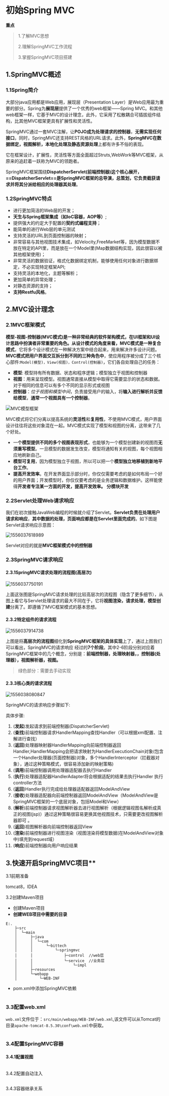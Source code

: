 # 初始Spring MVC

**重点**

> 1.了解MVC思想
>
> 2.理解SpringMVC工作流程
>
> 3.掌握SpringMVC项目搭建

## 1.SpringMVC概述

### 1.1Spring简介

大部分java应用都是Web应用，展现层（Presentation Layer）是Web应用最为重要的部分。Spring为**展现层**提供了一个优秀的web框架——Spring MVC。和其他web框架一样，它基于MVC的设计理念，此外，它采用了松散耦合可插拔组件结构，比其他MVC框架更具有扩展性和灵活性。

SpringMVC通过一套MVC注解，让**POJO成为处理请求的控制器**，**无需实现任何接口**，同时，SpringMVC还支持REST风格的URL请求。此外，**SpringMVC在数据绑定，视图解析，本地化处理及静态资源处理**上都有许多不俗的表现。

它在框架设计，扩展性，灵活性等方面全面超过Struts,WebWork等MVC框架，从原来的追赶着一跃称为MVC的领跑者。

SpringMVC框架围绕**DispatcherServlet(前端控制器)**这个核心展开，**==DispatcherServlet==**是SpringMVC框架的总导演，总策划，它**负责截获请求并将其分派给相应的处理器其处理**。

### 1.2SpringMVC特点

- 进行更加简洁的Web层的开发；
- **天生与Spring框架集成（如IoC容器，AOP等）**;
- 提供强大的约定大于配置的**契约式编程支持**；
- 能简单的进行Web层的单元测试
- 支持灵活的URL到页面控制器的映射；
- 非常容易与其他视图技术集成，如Velocity,FreeMarket等，因为模型数据不放在特定的API里，而是放在一个Model里(Map数据结构实现，因此很容以被其他框架使用)；
- 非常灵活的数据验证，格式化数据绑定机制，能够使用任何对象进行数据绑定，不必实现特定框架API;
- 支持灵活的本地化，主题等解析；
- 更加简单的异常处理；
- 对静态资源的支持；
- **支持Restfu风格**。



## 2.MVC设计理念

### 2.1MVC框架模式

**模型-视图-控制器(MVC模式)**是一种非常经典的软件架构模式，在UI框架和UI设计思路中扮演者非常重要的角色。从设计模式的角度来看，MVC模式是一种**复合模式**，它将多个设计模式在一种解决方案中结合起来，用来解决许多设计问题。**MVC模式把用户界面交互拆分到不同的三种角色中**，使应用程序被分成了三个核心部件:`Model(模型)，View(视图)，Control(控制器)`，它们各自处理自己的任务：

- **模型**:  模型持有所有数据、状态和程序逻辑；模型独立于视图和控制器
- **视图**：用来呈现模型。视图通常直接从模型中取得它需要显示的状态和数据。对于相同的信息可以有多个不同的显示形式或视图
- **控制器**：*位于视图和模型中间*，负责接受用户的输入，将**输入进行解析并反馈给模型**，**通常一个视图具有一个控制器**。

![MVC模型框架](D:\婕\前端学习\MVC模型框架.png)



MVC模式将它们分离以提高系统的**灵活性**和**复用性**，不使用MVC模式，用户界面设计往往将这些对象混在一起。MVC模式实现了模型和视图的分离，这带来了几个好处。

- 一**个模型提供不同的多个视图表现形式**，也能够为一个模型创建新的视图而**无须重写模型**。一旦模型的数据发生改变，模型将通知有关的视图，每个视图相应地刷新自己。
- **模型可复用**，因为模型独立于视图，所以可以把一个**模型独立地移植到新地平台工作**。
- **提高开发效率**。在开发界面显示部分时，你仅仅需要考虑的是如何布局一个好的用户界面；开发模型时，你仅仅要考虑的是业务逻辑和数据维护。这样能使得**开发者专注某一方面的开发，提高开发效率。** **分模块开发**

### 2.2Servlet处理Web请求响应

我们在初次接触JavaWeb编程的时候就介绍了Servlet。**Servlet负责在处理用户请求和响应**，**其中数据的处理，页面响应都是在Servlet里面完成的**。如下图是Servlet请求响应示意图：

![1556037618989](D:\婕\前端学习\Servlet处理请求响应.png)

Servlet对应的就是**MVC框架模式中的控制器**

### 2.3SpringMVC请求响应

#### 2.3.1SpringMVC请求处理的流程图(高层次)

![1556037750191](D:\婕\JavaEE学习之路\Spring\picture\SpringMVC处理请求响应.png)

上面这张图是SpringMVC请求处理的比较高层次的流程图（隐含了更多细节），从图上看它与Servlet处理请求的最大不同在于，它将**视图渲染，请求处理，模型创建**分离了。即遵循了MVC框架模式的基本思想。 

#### 2.3.2特定组件的请求流程

![1556037914738](D:\婕\JavaEE学习之路\Spring\picture\SpringMVC特定组件请求流程.png)

上图是将**高层次的流程图**细化到**SpringMVC框架的具体实现**上了，通过上图我们可以看出，SpringMVC的请求响应 经过的**7个阶段**。其中2-6阶段分别对应着SpringMVC框架中的几个概念，分别是：**前端控制器，处理映射器，，控制器(处理器），视图解析器，视图。**

> 绿色部分：需要去手动实现

#### 2.3.3核心类的请求流程

![1556038080847](D:\婕\JavaEE学习之路\Spring\picture\SpringMVC核心类的请求流程.png)

SpringMVC的请求响应步骤如下:

具体步骤:

1. (**发起**)发起请求到前端控制器(DispatcherServlet)
2. (**查找**)前端控制器请求HandlerMapping查找Handler（可以根据xml配置、注解进行查找）
3. (**返回**)处理器映射器HandlerMapping向前端控制器返回Handler,HandlerMapping会把请求映射为HandlerExecutionChain对象(包含一个Handler处理器(页面控制器)对象，多个HandlerInterceptor（拦截器对象），通过这种策略模式，很容易添加新的映射策略)
4. (**调用**)前端控制器调用处理器适配器去执行Handler
5. (**执行**)处理器适配器HandlerAdapter将会根据适配的结果去执行Handler 执行controller方法
6. (**返回**)Handler执行完成给处理器适配器返回ModelAndView
7. (**接收**)处理器适配器向前端控制器返回ModelAndView（ModelAndView是SpringMVC框架的一个底层对象，包括Model和View）
8. (**解析**)前端控制器请求视图解析器去进行视图解析（根据逻辑视图名解析成真正的视图(jsp)）通过这种策略很容易更换其他视图技术，只需要更改视图解析器即可 。
9. (**返回**)视图解析器向前端控制器返回View
10. (**渲染**)前端控制器进行视图渲染（视图渲染将模型数据(在ModelAndView对象中)填充到request域）
11. (**响应**)前端控制器向用户响应结果

## 3.快速开启SpringMVC项目**

3.1前期准备

tomcat8，IDEA

3.2创建Maven项目

- 创建Maven项目
- **创建WEB项目中需要的目录**

```
E:.   
	├─src    
	│  └─main    
	│      ├─java    
	│      │  └─com    
	│      │      └─bittech    
	│      │          └─springmvc   
    │      │              ├─control  //web层    
    │      │              └─service  //业务层    
    │      │                  └─impl    
    │      ├─resources    
    │      └─webapp    
    │          └─WEB-INF

```

- pom.xml中添加SpringMVC依赖

```

```

### 3.3配置web.xml

`web.xml`文件位于：`src/main/webapp/WEB-INF/web.xml`,该文件可以从Tomcat的目录`apache-tomcat-8.5.30\conf\web.xml`中获取。

```

```

### 3.4配置SpringMVC容器

#### 3.4.1配置视图

```

```

3.4.2配置自动注入

```

```

3.4.3容器继承关系



